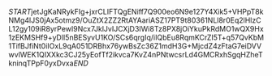 $START$jetJgKaNRykFIg+jxrCLIFTQgENiff7Q900eo6N9e127Y4Xik5+VHPpT8kNMg4lJS0jAx5otmz9/OuZtX2ZZ2RtAYAariASZ17PT9t80361NLl8r0Eq2lHlzCL12gy109iR8yrPewI9Ncx7JklJvIJCXjD3IWi8Tz8PX8jOiYkuPkRdMO1wQX9Hx1zEKMSHf9+yDlI5nBESyvU1KO/SCs6qrgIq/iIQbEu8RqmKCrZI5T+q57QvKbM1TifBJfiNt0iIOxL9qA051DRBhx76ywBsZc36Z1mdH3G+MjcdZ4zFtaG7eiDVVwvlWEK1QIXXkc3CJ25yEofTf2ikvca7KvZ4nPNtwcsrLd4GMCRxhSgqHZheTkninqTPpF0yxDvxa$END$